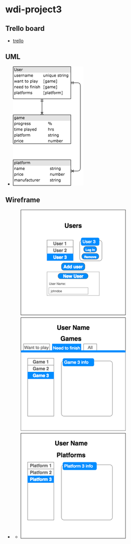 # wdi-project3

## Trello board
- [trello](https://github.com/RedKing7/wdi-project3.git)

## UML
- ![UML](https://github.com/RedKing7/wdi-project3/blob/master/readmeStuff/UML.png)

## Wireframe
- - ![UML](https://github.com/RedKing7/wdi-project3/blob/master/readmeStuff/Wireframe.png)
